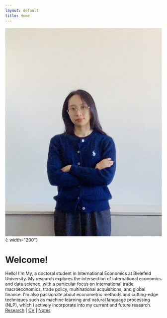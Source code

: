 ```yaml
---
layout: default
title: Home
---
```


![My Photo](assets/myphoto.jpg){: width="200"}

# Welcome!

Hello! I'm My, a doctoral student in International Economics at Bielefeld University. My research explores the intersection of international economics and data science, with a particular focus on 
international trade, macroeconomics, trade policy, multinational acquisitions, and global finance. I'm also passionate about econometric methods and cutting-edge techniques such as machine learning 
and natural language processing (NLP), which I actively incorporate into my current and future research.
[Research](research.md) | [CV](cv.md) | [Notes](notes.md)


